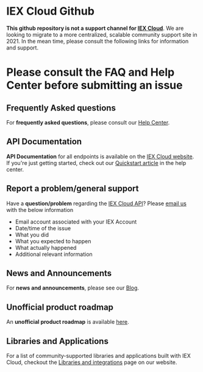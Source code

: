 # IEX Cloud Github

**This github repository is not a support channel for [IEX Cloud](https://iexcloud.io/)**. We are looking to migrate to a more centralized, scalable community support site in 2021. In the mean time, please consult the following links for information and support.

# Please consult the FAQ and Help Center before submitting an issue

## Frequently Asked questions
For **frequently asked questions**, please consult our [Help Center](https://intercom.help/iexcloud/en/).

## API Documentation
**API Documentation** for all endpoints is available on the [IEX Cloud website](https://iexcloud.io/docs/api/). If you're just getting started, check out our [Quickstart article](https://intercom.help/iexcloud/en/articles/2851174-getting-started-on-iex-cloud) in the help center.


## Report a problem/general support
Have a **question/problem** regarding the [IEX Cloud API](https://iexcloud.io/docs/api/)? Please <a href="mailto:support@iexcloud.io?subject=IEX Cloud Support&body=Email Account:%0ADate/Time of the issue:%0AWhat you did:%0AWhat you expected to happen:%0AWhat actually happened:%0AAdditional relevant information:%0A">email us</a> with the below information

   * Email account associated with your IEX Account
   * Date/time of the issue
   * What you did
   * What you expected to happen
   * What actually happened
   * Additional relevant information


## News and Announcements
For **news and announcements**, please see our [Blog](https://iexcloud.io/blog/).


## Unofficial product roadmap
An **unofficial product roadmap** is available [here](https://iexcloud.io/console/roadmap).


## Libraries and Applications
For a list of community-supported libraries and applications built with IEX Cloud, checkout the [Libraries and integrations](https://iexcloud.io/libraries/) page on our website.

